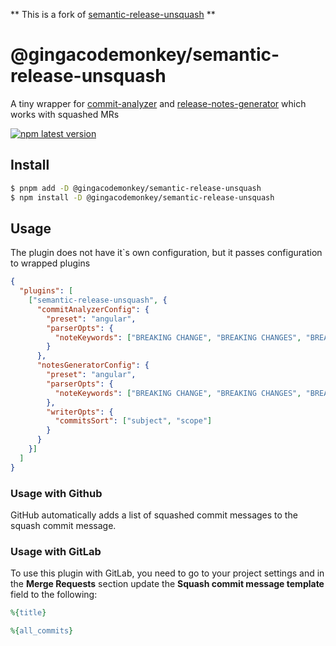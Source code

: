 ** This is a fork of [semantic-release-unsquash](https://www.npmjs.com/package/semantic-release-unsquash) **

# **@gingacodemonkey/semantic-release-unsquash**

A tiny wrapper for [commit-analyzer](https://github.com/semantic-release/commit-analyzer) and [release-notes-generator](https://github.com/semantic-release/release-notes-generator) which works with squashed MRs

[![npm latest version](https://img.shields.io/npm/v/@gingacodemonkey/semantic-release-unsquash/latest.svg)](https://www.npmjs.com/package/@gingacodemonkey/semantic-release-unsquash)

## Install

```bash
$ pnpm add -D @gingacodemonkey/semantic-release-unsquash
$ npm install -D @gingacodemonkey/semantic-release-unsquash
```

## Usage

The plugin does not have it`s own configuration, but it passes configuration to wrapped plugins

```json
{
  "plugins": [
    ["semantic-release-unsquash", {
      "commitAnalyzerConfig": {
        "preset": "angular",
        "parserOpts": {
          "noteKeywords": ["BREAKING CHANGE", "BREAKING CHANGES", "BREAKING"]
        }
      },
      "notesGeneratorConfig": {
        "preset": "angular",
        "parserOpts": {
          "noteKeywords": ["BREAKING CHANGE", "BREAKING CHANGES", "BREAKING"]
        },
        "writerOpts": {
          "commitsSort": ["subject", "scope"]
        }
      }
    }]
  ]
}
```

### Usage with Github

GitHub automatically adds a list of squashed commit messages to the squash commit message.

### Usage with GitLab

To use this plugin with GitLab, you need to go to your project settings and in the **Merge Requests** section update the **Squash commit message template** field to the following:

```ruby
%{title}

%{all_commits}
```
